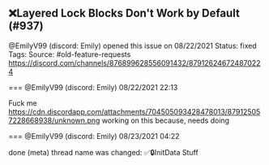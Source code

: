 ## ❌Layered Lock Blocks Don't Work by Default (#937)
@EmilyV99 (discord: Emily) opened this issue on 08/22/2021
Status: fixed
Tags: 
Source: #old-feature-requests https://discord.com/channels/876899628556091432/879126246724870224


=== @EmilyV99 (discord: Emily) 08/22/2021 22:13

Fuck me
https://cdn.discordapp.com/attachments/704505093428478013/879125057228668938/unknown.png
working on this
because, needs doing

=== @EmilyV99 (discord: Emily) 08/23/2021 04:22

done
(meta) thread name was changed: ✅🔒InitData Stuff
